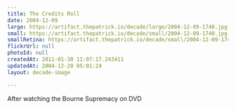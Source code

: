 ```yaml
---
title: The Credits Roll
date: 2004-12-09
large: https://artifact.thepatrick.io/decade/large/2004-12-09-1740.jpg
small: https://artifact.thepatrick.io/decade/small/2004-12-09-1740.jpg
smallRetina: https://artifact.thepatrick.io/decade/small/2004-12-09-1740@2x.jpg
flickrUrl: null
photoId: null
createdAt: 2011-01-30 11:07:17.243411
updatedAt: 2004-12-20 05:01:24
layout: decade-image

---
```

After watching the Bourne Supremacy on DVD
